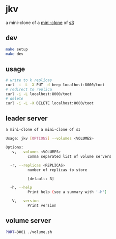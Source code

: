 # jkv

a mini-clone of a [mini-clone](https://github.com/geohot/minikeyvalue) of [s3](https://aws.amazon.com/s3/)

## dev

```bash
make setup
make dev
```

## usage

```bash
# write to k replicas
curl -i -L -X PUT -d beep localhost:8000/toot
# redirect to replica
curl -i -L localhost:8000/toot
# delete
curl -i -L -X DELETE localhost:8000/toot
```

## leader server

```bash
a mini-clone of a mini-clone of s3

Usage: jkv [OPTIONS] --volumes <VOLUMES>

Options:
  -v, --volumes <VOLUMES>
          comma separated list of volume servers

  -r, --replicas <REPLICAS>
          number of replicas to store

          [default: 3]

  -h, --help
          Print help (see a summary with '-h')

  -V, --version
          Print version
```

## volume server

```bash
PORT=3001 ./volume.sh
```
